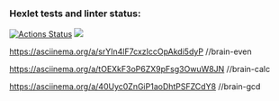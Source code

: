 ### Hexlet tests and linter status:
[![Actions Status](https://github.com/Crenby/frontend-project-44/actions/workflows/hexlet-check.yml/badge.svg)](https://github.com/Crenby/frontend-project-44/actions)
<a href="https://codeclimate.com/github/Crenby/frontend-project-44/maintainability"><img src="https://api.codeclimate.com/v1/badges/faa97de2821ae6423bf5/maintainability" /></a>

https://asciinema.org/a/srYIn4lF7cxzIccOpAkdi5dyP //brain-even

https://asciinema.org/a/tOEXkF3oP6ZX9pFsg3OwuW8JN //brain-calc

https://asciinema.org/a/40Uyc0ZnGiP1aoDhtPSFZCdY8 //brain-gcd